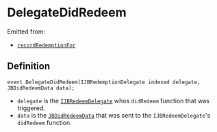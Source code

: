 # DelegateDidRedeem

Emitted from:

* [`recordRedemptionFor`](../write/recordredemptionfor.md)

## Definition

```solidity
event DelegateDidRedeem(IJBRedemptionDelegate indexed delegate, JBDidRedeemData data);
```

* `delegate` is the [`IJBRedeemDelegate`](../../../interfaces/ijbredeemdelegate.sol) whos `didRedeem` function that was triggered.
* `data` is the [`JBDidRedeemData`](../../../data-structures/jbdidredeemdata.sol) that was sent to the `IJBRedeemDelegate`'s `didRedeem` function.
